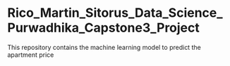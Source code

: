 # Rico_Martin_Sitorus_Data_Science_Purwadhika_Capstone3_Project
This repository contains the machine learning model to predict the apartment price
